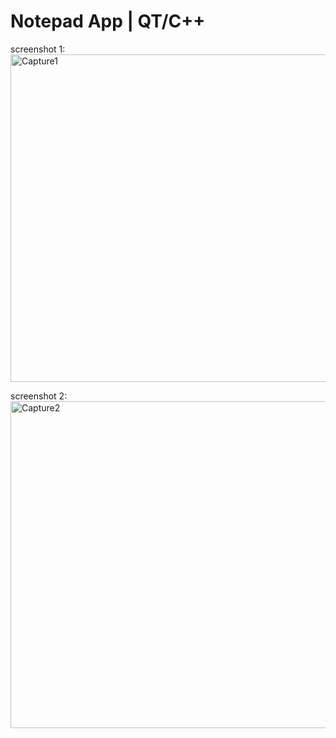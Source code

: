 
# Notepad App | QT/C++

screenshot 1:
<img width="524" alt="Capture1" src="https://user-images.githubusercontent.com/41481836/210084964-d82c11ca-d458-418d-bfe6-9fa5ae070f16.PNG">

screenshot 2:
<img width="523" alt="Capture2" src="https://user-images.githubusercontent.com/41481836/210084962-4ea91b1e-41aa-4e4d-aa40-f8b87ccd79e1.PNG">

